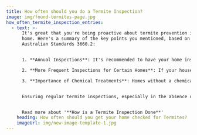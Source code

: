 ```yaml
---
title: How often should you do a Termite Inspection?
image: img/found-termites-page.jpg
how_often_termite_inspection_entries:
  - text: >-
      It's great that you're being proactive about termite prevention in your
      home. Here's a summary of the key points you mentioned, based on
      Australian Standards 3660.2:


      1. **Annual Inspections**: It's recommended to have your home inspected for termites at least once a year. This is in line with the Australian Standards 3660.2, which provides guidelines for termite management.

      2. **More Frequent Inspections for Certain Homes**: If your house is older, has specific architectural features, or is located close to wooded areas, you might need to consider more frequent termite inspections. These factors can increase the risk of termite infestation.

      3. **Importance of Chemical Treatments**: Homes without a chemical barrier are more vulnerable to termite infestations. Regular inspections become even more crucial in such cases. Think of these inspections like regular dental check-ups – they are essential for early detection and prevention of problems.


      Ensuring regular termite inspections, especially in the absence of chemical treatments, is a smart approach to protect your home from potential damage. If you haven't scheduled an inspection recently, it might be a good time to do so.


      Read more about '**How is a Termite Inspection Done**'
    heading: How often should you get your home checked for Termites?
    imageUrl: img/new-image-template-1.jpg
---
```

